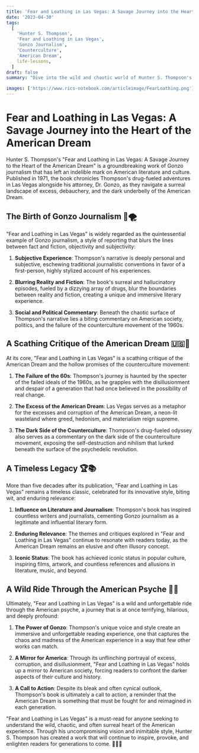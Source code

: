 ```yaml
---
title: 'Fear and Loathing in Las Vegas: A Savage Journey into the Heart of the American Dream'
date: '2023-04-30'
tags:
  [
    'Hunter S. Thompson',
    'Fear and Loathing in Las Vegas',
    'Gonzo Journalism',
    'Counterculture',
    'American Dream',
    life-lessons,
  ]
draft: false
summary: "Dive into the wild and chaotic world of Hunter S. Thompson's 'Fear and Loathing in Las Vegas,' a seminal work of Gonzo journalism that takes readers on a surreal and drug-fueled journey through the heart of the American Dream. Discover the book's enduring legacy and its scathing critique of American culture and society."

images: ['https://www.rics-notebook.com/articleimage/FearLoathing.png']
---
```


# Fear and Loathing in Las Vegas: A Savage Journey into the Heart of the American Dream

Hunter S. Thompson's "Fear and Loathing in Las Vegas: A Savage Journey to the Heart of the American Dream" is a groundbreaking work of Gonzo journalism that has left an indelible mark on American literature and culture. Published in 1971, the book chronicles Thompson's drug-fueled adventures in Las Vegas alongside his attorney, Dr. Gonzo, as they navigate a surreal landscape of excess, debauchery, and the dark underbelly of the American Dream.

## The Birth of Gonzo Journalism 📝🌪️

"Fear and Loathing in Las Vegas" is widely regarded as the quintessential example of Gonzo journalism, a style of reporting that blurs the lines between fact and fiction, objectivity and subjectivity:

1. **Subjective Experience**: Thompson's narrative is deeply personal and subjective, eschewing traditional journalistic conventions in favor of a first-person, highly stylized account of his experiences.

2. **Blurring Reality and Fiction**: The book's surreal and hallucinatory episodes, fueled by a dizzying array of drugs, blur the boundaries between reality and fiction, creating a unique and immersive literary experience.

3. **Social and Political Commentary**: Beneath the chaotic surface of Thompson's narrative lies a biting commentary on American society, politics, and the failure of the counterculture movement of the 1960s.

## A Scathing Critique of the American Dream 🇺🇸💭

At its core, "Fear and Loathing in Las Vegas" is a scathing critique of the American Dream and the hollow promises of the counterculture movement:

1. **The Failure of the 60s**: Thompson's journey is haunted by the specter of the failed ideals of the 1960s, as he grapples with the disillusionment and despair of a generation that had once believed in the possibility of real change.

2. **The Excess of the American Dream**: Las Vegas serves as a metaphor for the excesses and corruption of the American Dream, a neon-lit wasteland where greed, hedonism, and materialism reign supreme.

3. **The Dark Side of the Counterculture**: Thompson's drug-fueled odyssey also serves as a commentary on the dark side of the counterculture movement, exposing the self-destruction and nihilism that lurked beneath the surface of the psychedelic revolution.

## A Timeless Legacy 🏆📚

More than five decades after its publication, "Fear and Loathing in Las Vegas" remains a timeless classic, celebrated for its innovative style, biting wit, and enduring relevance:

1. **Influence on Literature and Journalism**: Thompson's book has inspired countless writers and journalists, cementing Gonzo journalism as a legitimate and influential literary form.

2. **Enduring Relevance**: The themes and critiques explored in "Fear and Loathing in Las Vegas" continue to resonate with readers today, as the American Dream remains an elusive and often illusory concept.

3. **Iconic Status**: The book has achieved iconic status in popular culture, inspiring films, artwork, and countless references and allusions in literature, music, and beyond.

## A Wild Ride Through the American Psyche 🎢💊

Ultimately, "Fear and Loathing in Las Vegas" is a wild and unforgettable ride through the American psyche, a journey that is at once terrifying, hilarious, and deeply profound:

1. **The Power of Gonzo**: Thompson's unique voice and style create an immersive and unforgettable reading experience, one that captures the chaos and madness of the American experience in a way that few other works can match.

2. **A Mirror for America**: Through its unflinching portrayal of excess, corruption, and disillusionment, "Fear and Loathing in Las Vegas" holds up a mirror to American society, forcing readers to confront the darker aspects of their culture and history.

3. **A Call to Action**: Despite its bleak and often cynical outlook, Thompson's book is ultimately a call to action, a reminder that the American Dream is something that must be fought for and reimagined in each generation.

"Fear and Loathing in Las Vegas" is a must-read for anyone seeking to understand the wild, chaotic, and often surreal heart of the American experience. Through his uncompromising vision and inimitable style, Hunter S. Thompson has created a work that will continue to inspire, provoke, and enlighten readers for generations to come. 🌟🇺🇸
